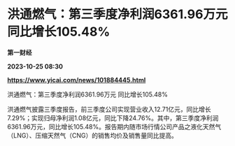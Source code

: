 # 洪通燃气：第三季度净利润6361.96万元 同比增长105.48%
**第一财经**

**2023-10-25 08:30**

**https://www.yicai.com/news/101884445.html**

洪通燃气：第三季度净利润6361.96万元 同比增长105.48%

洪通燃气披露三季度报告，前三季度公司实现营业收入12.71亿元，同比增长7.29%；实现归母净利润1.08亿元，同比下降24.76%。其中，第三季度净利润6361.96万元，同比增长105.48%。报告期内随市场行情公司产品之液化天然气（LNG）、压缩天然气（CNG）的销售均价及销售量同比提高。